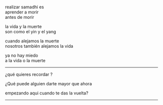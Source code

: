
realizar samadhi es  
aprender a morir  
antes de morir  

la vida y la muerte  
son como el yin y el yang  

cuando alejamos la muerte  
nosotros también alejamos la vida  

ya no hay miedo  
a la vida o la muerte

---

¿qué quieres recordar ?

¿Qué puede alguien
darte
mayor que ahora

empezando aqui
cuando te das la vuelta?

---
